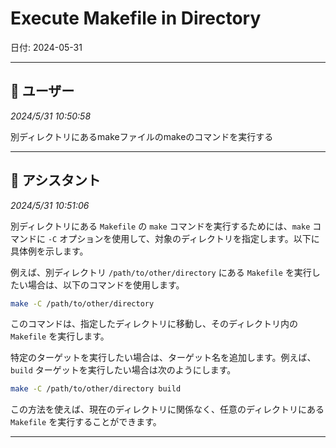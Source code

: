 # Execute Makefile in Directory

日付: 2024-05-31

---

## 👤 ユーザー
*2024/5/31 10:50:58*

別ディレクトリにあるmakeファイルのmakeのコマンドを実行する

---

## 🤖 アシスタント
*2024/5/31 10:51:06*

別ディレクトリにある `Makefile` の `make` コマンドを実行するためには、`make` コマンドに `-C` オプションを使用して、対象のディレクトリを指定します。以下に具体例を示します。

例えば、別ディレクトリ `/path/to/other/directory` にある `Makefile` を実行したい場合は、以下のコマンドを使用します。

```bash
make -C /path/to/other/directory
```

このコマンドは、指定したディレクトリに移動し、そのディレクトリ内の `Makefile` を実行します。

特定のターゲットを実行したい場合は、ターゲット名を追加します。例えば、`build` ターゲットを実行したい場合は次のようにします。

```bash
make -C /path/to/other/directory build
```

この方法を使えば、現在のディレクトリに関係なく、任意のディレクトリにある `Makefile` を実行することができます。

---
